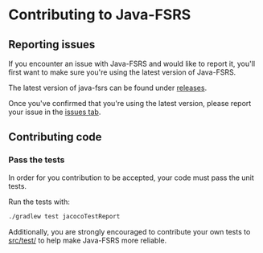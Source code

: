 # Contributing to Java-FSRS

## Reporting issues

If you encounter an issue with Java-FSRS and would like to report it, you'll first want to make sure you're using the latest version of Java-FSRS.

The latest version of java-fsrs can be found under [releases](https://github.com/open-spaced-repetition/java-fsrs/releases).

Once you've confirmed that you're using the latest version, please report your issue in the [issues tab](https://github.com/open-spaced-repetition/java-fsrs/issues).

## Contributing code

### Pass the tests

In order for you contribution to be accepted, your code must pass the unit tests.

Run the tests with:
```bash
./gradlew test jacocoTestReport
```

Additionally, you are strongly encouraged to contribute your own tests to [src/test/](src/test/) to help make Java-FSRS more reliable.